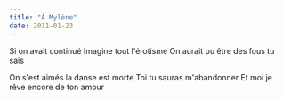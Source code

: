```yaml
---
title: "À Mylène"
date: 2011-01-23
---
```


Si on avait continué
Imagine tout l'érotisme
On aurait pu être des fous tu sais

On s'est aimés la danse est morte
Toi tu sauras m'abandonner
Et moi je rêve encore de ton amour
